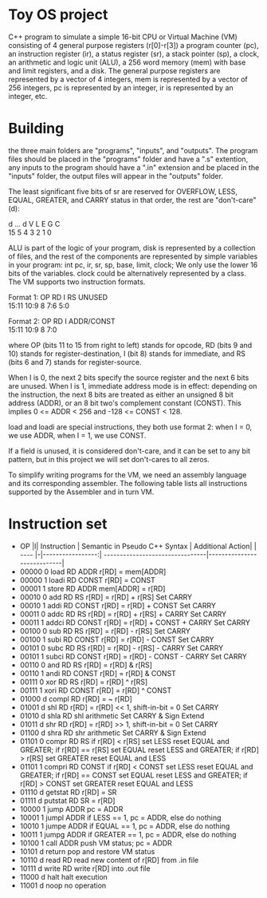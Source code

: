 # Toy OS project
C++ program to simulate a simple 16-bit CPU or Virtual Machine (VM) consisting of 4 general purpose registers (r[0]-r[3]) a program counter (pc), an instruction register (ir), a status register (sr), a stack pointer (sp), a clock, an arithmetic and logic unit (ALU), a 256 word memory (mem) with base and limit registers, and a disk. 
The general purpose registers are represented by a vector of 4 integers, mem is represented by a vector of 256 integers, pc is represented by an integer, ir is represented by an integer, etc.

# Building
the three main folders are "programs", "inputs", and "outputs". The program files should be placed in the "programs" folder and have a ".s" extention, any inputs to the program should have a ".in" extension and be placed in the "inputs" folder, the output files will appear in the "outputs" folder. 


The least significant five bits of sr are reserved for OVERFLOW, LESS, EQUAL, GREATER, and CARRY status in that order, the rest are "don't-care" (d): 

  d  	          ...          	  d  	  V  	  L  	  E  	  G  	  C  
15		  5	  4	  3	  2	  1	  0

ALU is part of the logic of your program, disk is represented by a collection of files, and the rest of the components are represented by simple variables in your program:
	int pc, ir, sr, sp, base, limit, clock;
We only use the lower 16 bits of the variables. clock could be alternatively represented by a class.
The VM supports two instruction formats. 

Format 1:
      OP      	RD	I	RS	      UNUSED        
      15:11      	10:9	8	7:6	          5:0      

Format 2:
      OP      	RD	I	      ADDR/CONST      
      15:11      	10:9	8	              7:0      

where OP (bits 11 to 15 from right to left) stands for opcode, 
RD (bits 9 and 10) stands for register-destination, 
I (bit 8) stands for immediate, 
and RS (bits 6 and 7) stands for register-source. 

When I is 0, the next 2 bits specify the source register and the next 6 bits are unused. 
When I is 1, immediate address mode is in effect: depending on the instruction, the next 8 bits are treated as either an unsigned 8 bit address (ADDR), or an 8 bit two's complement constant (CONST). This implies 0 <= ADDR < 256 and -128 <= CONST < 128. 

load and loadi are special instructions, they both use format 2: when I = 0, we use ADDR, when I = 1, we use CONST. 

If a field is unused, it is considered don't-care, and it can be set to any bit pattern, but in this project we will set don't-cares to all zeros. 

To simplify writing programs for the VM, we need an assembly language and its corresponding assembler. The following table lists all instructions supported by the Assembler and in turn VM. 



# Instruction set
*  OP	|I|	Instruction |	Semantic in Pseudo C++ Syntax  |	          Additional Action|
| ---- |-|-----------------:| --------------------------------|----------------------------|
* 00000	0	load RD ADDR	r[RD] = mem[ADDR]	 
* 00000	1	loadi RD CONST	r[RD] = CONST	 
* 00001	1	store RD ADDR	mem[ADDR] = r[RD]	 
* 00010	0	add RD RS	r[RD] = r[RD] + r[RS]	                        Set CARRY
* 00010	1	addi RD CONST	r[RD] = r[RD] + CONST	                    Set CARRY
* 00011	0	addc RD RS	r[RD] = r[RD] + r[RS] + CARRY	              Set CARRY
* 00011	1	addci RD CONST	r[RD] = r[RD] + CONST + CARRY	          Set CARRY
* 00100	0	sub RD RS	r[RD] = r[RD] - r[RS]	                        Set CARRY
* 00100	1	subi RD CONST	r[RD] = r[RD] - CONST	                    Set CARRY
* 00101	0	subc RD RS	r[RD] = r[RD] - r[RS] - CARRY	              Set CARRY
* 00101	1	subci RD CONST	r[RD] = r[RD] - CONST - CARRY	          Set CARRY
* 00110	0	and RD RS	r[RD] = r[RD] & r[RS]	 
* 00110	1	andi RD CONST	r[RD] = r[RD] & CONST	 
* 00111	0	xor RD RS	r[RD] = r[RD] ^ r[RS]	 
* 00111	1	xori RD CONST	r[RD] = r[RD] ^ CONST	 
* 01000	d	compl RD	r[RD] = ~ r[RD]	 
* 01001	d	shl RD	r[RD] = r[RD] << 1, shift-in-bit = 0	          Set CARRY
* 01010	d	shla RD	shl arithmetic	                                Set CARRY & Sign Extend
* 01011	d	shr RD	r[RD] = r[RD] >> 1, shift-in-bit = 0	          Set CARRY
* 01100	d	shra RD	shr arithmetic	                                Set CARRY & Sign Extend
* 01101	0	compr RD RS	if r[RD] < r[RS] set LESS reset EQUAL and GREATER; 
        if r[RD] == r[RS] set EQUAL reset LESS and GREATER; 
        if r[RD] > r[RS] set GREATER reset EQUAL and LESS	 
* 01101	1	compri RD CONST  	if r[RD] < CONST set LESS reset EQUAL and GREATER; 
        if r[RD] == CONST set EQUAL reset LESS and GREATER; 
        if r[RD] > CONST set GREATER reset EQUAL and LESS	 
* 01110	d	getstat RD	r[RD] = SR	 
* 01111	d	putstat RD	SR = r[RD]	 
* 10000	1	jump ADDR	pc = ADDR	 
* 10001	1	jumpl ADDR	if LESS == 1, pc = ADDR, else do nothing	 
* 10010	1	jumpe ADDR	if EQUAL == 1, pc = ADDR, else do nothing	 
* 10011	1	jumpg ADDR	if GREATER == 1, pc = ADDR, else do nothing	 
* 10100	1	call ADDR	push VM status; pc = ADDR	 
* 10101	d	return	pop and restore VM status	 
* 10110	d	read RD	read new content of r[RD] from .in file	 
* 10111	d	write RD	write r[RD] into .out file	 
* 11000	d	halt	halt execution	 
* 11001	d	noop	no operation	 
